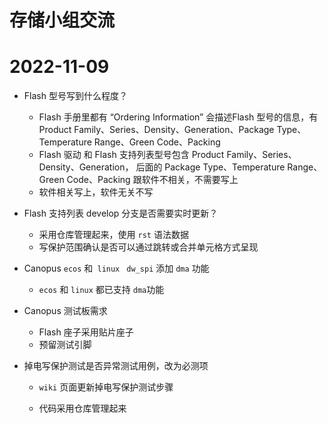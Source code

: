 # 存储小组交流



# 2022-11-09

- Flash 型号写到什么程度？
  - Flash 手册里都有 “Ordering Information” 会描述Flash 型号的信息，有 Product  Family、Series、Density、Generation、Package Type、Temperature Range、Green  Code、Packing 
  - Flash 驱动 和 Flash 支持列表型号包含 Product Family、Series、Density、Generation， 后面的  Package Type、Temperature Range、Green Code、Packing 跟软件不相关，不需要写上
  - 软件相关写上，软件无关不写
- Flash 支持列表 develop 分支是否需要实时更新？
  - 采用仓库管理起来，使用 `rst` 语法数据
  - 写保护范围确认是否可以通过跳转或合并单元格方式呈现

- Canopus `ecos`  和` linux` ` dw_spi` 添加 `dma` 功能

  - `ecos` 和 `linux` 都已支持 `dma`功能

- Canopus 测试板需求

  - Flash 座子采用贴片座子
  - 预留测试引脚

- 掉电写保护测试是否异常测试用例，改为必测项

  - `wiki` 页面更新掉电写保护测试步骤

  - 代码采用仓库管理起来